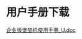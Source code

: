 

# 用户手册下载

[企业版堡垒机使用手册\_U.doc](http://baoleiji.cn-bj.ufileos.com/%E4%BC%81%E4%B8%9A%E7%89%88%E5%A0%A1%E5%9E%92%E6%9C%BA%E4%BD%BF%E7%94%A8%E6%89%8B%E5%86%8C_U.doc)
